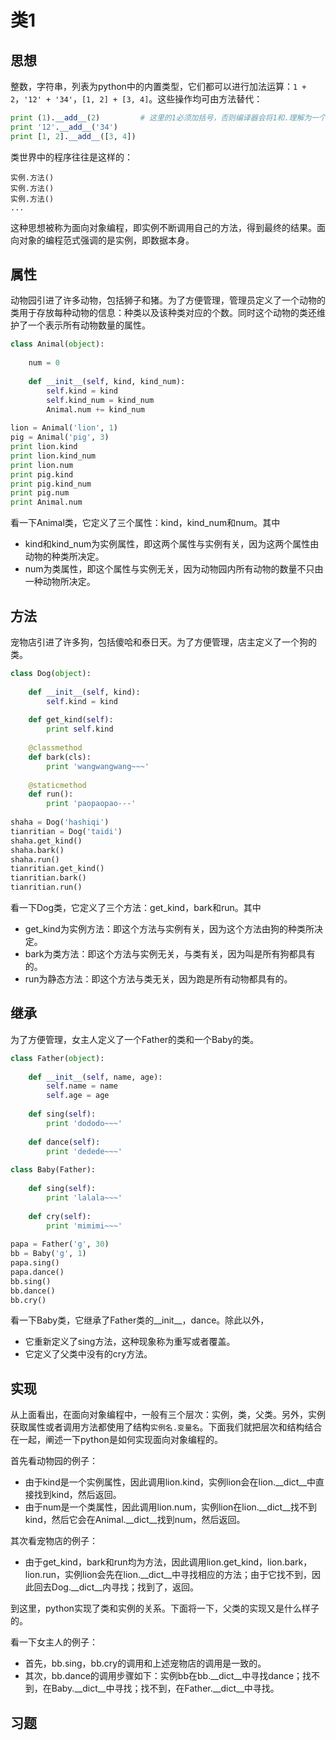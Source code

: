 # 类1

## 思想

整数，字符串，列表为python中的内置类型，它们都可以进行加法运算：`1 + 2`，`'12' + '34'`，`[1, 2] + [3, 4]`。这些操作均可由方法替代：

```python
print (1).__add__(2)         # 这里的1必须加括号，否则编译器会将1和.理解为一个整体，即浮点数1.0，从而报错
print '12'.__add__('34')
print [1, 2].__add__([3, 4])
```

类世界中的程序往往是这样的：

```
实例.方法()
实例.方法()
实例.方法()
...
```

这种思想被称为面向对象编程，即实例不断调用自己的方法，得到最终的结果。面向对象的编程范式强调的是实例，即数据本身。

## 属性

动物园引进了许多动物，包括狮子和猪。为了方便管理，管理员定义了一个动物的类用于存放每种动物的信息：种类以及该种类对应的个数。同时这个动物的类还维护了一个表示所有动物数量的属性。

```python
class Animal(object):
    
    num = 0
    
    def __init__(self, kind, kind_num):
        self.kind = kind
        self.kind_num = kind_num
        Animal.num += kind_num
		
lion = Animal('lion', 1)
pig = Animal('pig', 3)
print lion.kind
print lion.kind_num
print lion.num
print pig.kind
print pig.kind_num
print pig.num
print Animal.num
```

看一下Animal类，它定义了三个属性：kind，kind_num和num。其中

- kind和kind_num为实例属性，即这两个属性与实例有关，因为这两个属性由动物的种类所决定。
- num为类属性，即这个属性与实例无关，因为动物园内所有动物的数量不只由一种动物所决定。

## 方法

宠物店引进了许多狗，包括傻哈和泰日天。为了方便管理，店主定义了一个狗的类。

```python
class Dog(object):
    
    def __init__(self, kind):
        self.kind = kind
    
    def get_kind(self):
        print self.kind
    
    @classmethod
    def bark(cls):
        print 'wangwangwang~~~'
    
    @staticmethod
    def run():
        print 'paopaopao---'
		
shaha = Dog('hashiqi')
tianritian = Dog('taidi')
shaha.get_kind()
shaha.bark()
shaha.run()
tianritian.get_kind()
tianritian.bark()
tianritian.run()
```

看一下Dog类，它定义了三个方法：get_kind，bark和run。其中

- get_kind为实例方法：即这个方法与实例有关，因为这个方法由狗的种类所决定。
- bark为类方法：即这个方法与实例无关，与类有关，因为叫是所有狗都具有的。
- run为静态方法：即这个方法与类无关，因为跑是所有动物都具有的。

## 继承

为了方便管理，女主人定义了一个Father的类和一个Baby的类。

```python
class Father(object):
    
    def __init__(self, name, age):
        self.name = name
        self.age = age
        
    def sing(self):
        print 'dododo~~~'
        
    def dance(self):
        print 'dedede~~~'
        
class Baby(Father):
    
    def sing(self):
        print 'lalala~~~'
        
    def cry(self):
        print 'mimimi~~~'
		
papa = Father('g', 30)
bb = Baby('g', 1)
papa.sing()
papa.dance()
bb.sing()
bb.dance()
bb.cry()
```

看一下Baby类，它继承了Father类的__init__，dance。除此以外，

- 它重新定义了sing方法，这种现象称为重写或者覆盖。
- 它定义了父类中没有的cry方法。

## 实现

从上面看出，在面向对象编程中，一般有三个层次：实例，类，父类。另外，实例获取属性或者调用方法都使用了结构`实例名.变量名`。下面我们就把层次和结构结合在一起，阐述一下python是如何实现面向对象编程的。

首先看动物园的例子：

- 由于kind是一个实例属性，因此调用lion.kind，实例lion会在lion.__dict__中直接找到kind，然后返回。
- 由于num是一个类属性，因此调用lion.num，实例lion在lion.__dict__找不到kind，然后它会在Animal.__dict__找到num，然后返回。

其次看宠物店的例子：

- 由于get_kind，bark和run均为方法，因此调用lion.get_kind，lion.bark，lion.run，实例lion会先在lion.__dict__中寻找相应的方法；由于它找不到，因此回去Dog.__dict__内寻找；找到了，返回。

到这里，python实现了类和实例的关系。下面将一下，父类的实现又是什么样子的。

看一下女主人的例子：

- 首先，bb.sing，bb.cry的调用和上述宠物店的调用是一致的。
- 其次，bb.dance的调用步骤如下：实例bb在bb.__dict__中寻找dance；找不到，在Baby.__dict__中寻找；找不到，在Father.__dict__中寻找。

## 习题